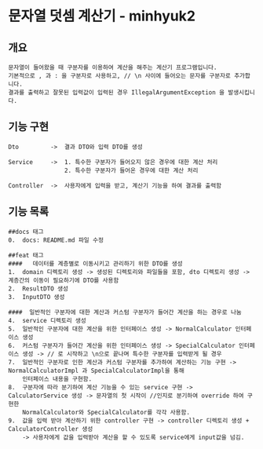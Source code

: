 # 문자열 덧셈 계산기 - minhyuk2

## 개요
    문자열이 들어왔을 때 구분자를 이용하여 계산을 해주는 계산기 프로그램입니다.
    기본적으로 , 과 : 을 구분자로 사용하고, // \n 사이에 들어오는 문자를 구분자로 추가합니다.
    결과를 출력하고 잘못된 입력값이 입력된 경우 IllegalArgumentException 을 발생시킵니다.

## 기능 구현
    Dto         ->  결과 DTO와 입력 DTO를 생성 
    
    Service     ->  1. 특수한 구분자가 들어오지 않은 경우에 대한 계산 처리
                    2. 특수한 구분자가 들어온 경우에 대한 계산 처리
    
    Controller  ->  사용자에게 입력을 받고, 계산기 기능을 하여 결과를 출력함

## 기능 목록
    ##docs 태그
    0.  docs: README.md 파일 수정

    ##feat 태그
    ####   데이터를 계층별로 이동시키고 관리하기 위한 DTO를 생성
    1.  domain 디렉토리 생성 -> 생성된 디렉토리와 파일들을 포함, dto 디렉토리 생성 -> 계층간의 이동이 필요하기에 DTO를 사용함
    2.  ResultDTO 생성
    3.  InputDTO 생성

    ####  일반적인 구분자에 대한 계산과 커스텀 구분자가 들어간 계산을 하는 경우로 나눔
    4.  service 디렉토리 생성
    5.  일반적인 구분자에 대한 계산을 위한 인터페이스 생성 -> NormalCalculator 인터페이스 생성
    6.  커스텀 구분자가 들어간 계산을 위한 인터페이스 생성 -> SpecialCalculator 인터페이스 생성 -> // 로 시작하고 \n으로 끝나며 특수한 구분자를 입력받게 될 경우
    7.  일반적인 구분자로 인한 계산과 커스텀 구분자를 추가하여 계산하는 기능 구현 -> NormalCalculatorImpl 과 SpecialCalculatorImpl을 통해
        인터페이스 내용을 구현함. 
    8.  구분자에 따라 분기하여 계산 기능을 수 있는 service 구현 -> CalculatorService 생성 -> 문자열의 첫 시작이 //인지로 분기하여 override 하여 구현한 
        NormalCalculator와 SpecialCalculator를 각각 사용함.
    9.  값을 입력 받아 계산하기 위한 controller 구현 -> controller 디렉토리 생성 + CalculatorController 생성 
        -> 사용자에게 값을 입력받아 계산을 할 수 있도록 service에게 input값을 넘김.
